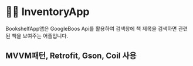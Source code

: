 👨‍💻 InventoryApp
==================================
BookshelfApp앱은 GoogleBoos Api를 활용하여 검색창에 책 제목을 검색하면 관련된 책을 보여주는 어플입니다.

MVVM패턴, Retrofit, Gson, Coil 사용
--------------

